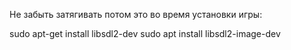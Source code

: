 Не забыть затягивать потом это во время установки игры:

sudo apt-get install libsdl2-dev
sudo apt install libsdl2-image-dev